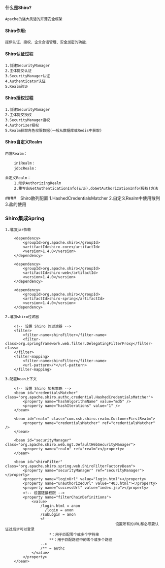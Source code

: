 #### 什么是Shiro?

	Apache的强大灵活的开源安全框架

#### Shiro作用:
	
	提供认证、授权、企业会话管理、安全加密的功能.
	
#### Shiro认证过程

	1.创建SecurityManager
	2.主体提交认证
	3.SecurityManager认证
	4.Authenticator认证
	5.Realm验证

#### Shiro授权过程

	1.创建SecurityManager
	2.主体提交授权
	3.SecurityManager授权
	4.Authorizer授权
	5.Realm获取角色权限数据(一般从数据库或Redis中获取)
	
#### Shiro自定义Realm

	内置Realm：
	
		iniRealm：
		jdbcRealm：	
		
	自定义Realm：
		1.继承AuthorizingRealm
		2.重写doGetAuthenticationInfo(认证),doGetAuthorizationInfo(授权)方法 
		
		
####　Shiro散列配置 
	1.HashedCredentialsMatcher 
	2.自定义Realm中使用散列 
	3.盐的使用            	
	
### Shiro集成Spring
	
	1.增加jar依赖
	    
        <dependency>
            <groupId>org.apache.shiro</groupId>
            <artifactId>shiro-core</artifactId>
            <version>1.4.0</version>
        </dependency>
        
        <dependency>
            <groupId>org.apache.shiro</groupId>
            <artifactId>shiro-web</artifactId>
            <version>1.4.0</version>
        </dependency>
        
        <dependency>
            <groupId>org.apache.shiro</groupId>
            <artifactId>shiro-spring</artifactId>
            <version>1.4.0</version>
        </dependency>
	    
	2.增加shiro过滤器
	    
        <!-- 设置 Shiro 的过滤器 -->
	    <filter>
	        <filter-name>shiroFilter</filter-name>
	        <filter-class>org.springframework.web.filter.DelegatingFilterProxy</filter-class>
	    </filter>
	    <filter-mapping>
	        <filter-name>shiroFilter</filter-name>
	        <url-pattern>/*</url-pattern>
	    </filter-mapping>	
	    
	3.配置bean上下文
		
		<!-- 设置 Shiro 加盐策略 -->
	    <bean id="credentialsMatcher" class="org.apache.shiro.authc.credential.HashedCredentialsMatcher">
	        <property name="hashAlgorithmName" value="md5" />
	        <property name="hashIterations" value="1" />
	    </bean>
	
		<bean id="realm" class="com.xsh.shiro.realm.CustomerFirstRealm">
			<property name="credentialsMatcher" ref="credentialsMatcher" />
		</bean>
	
		<bean id="securityManager" class="org.apache.shiro.web.mgt.DefaultWebSecurityManager">
			<property name="realm" ref="realm"></property>
		</bean>
	
		<bean id="shiroFilter" class="org.apache.shiro.spring.web.ShiroFilterFactoryBean">
			<property name="securityManager" ref="securityManager"></property>
			<property name="loginUrl" value="login.html"></property>
			<property name="unauthorizedUrl" value="403.html"></property>
			<property name="successUrl" value="index.jsp"></property>
			<!-- 设置链接权限 -->
			<property name="filterChainDefinitions">
				<value>
					/login.html = anon
	                  /login = anon
					/subLogin = anon
					<!-- 
	                                                  设置所有的URL都必须要认证过后才可以登录 
	                    *：用于匹配零个或多个字符串
	                    **：用于匹配路径中的零个或多个路径   
	                -->
					/** = authc
				</value>
			</property>
		</bean>